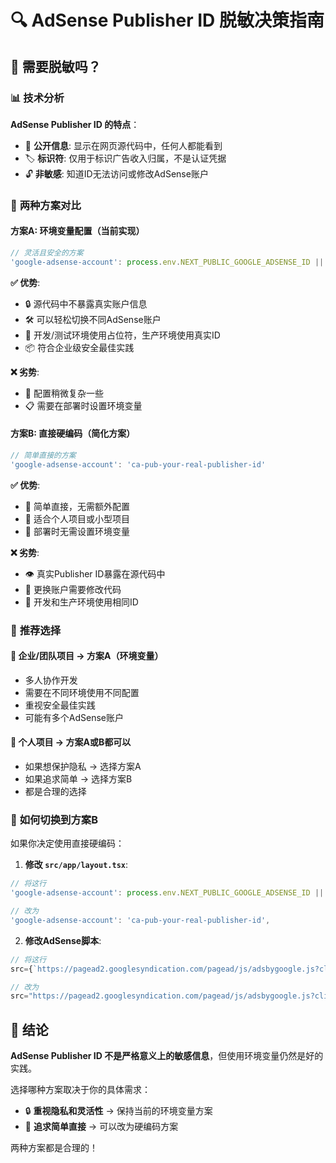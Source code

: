 # 🔍 AdSense Publisher ID 脱敏决策指南

## 🤔 **需要脱敏吗？**

### 📊 **技术分析**

**AdSense Publisher ID 的特点**：
- 📖 **公开信息**: 显示在网页源代码中，任何人都能看到
- 🏷️ **标识符**: 仅用于标识广告收入归属，不是认证凭据
- 🔓 **非敏感**: 知道ID无法访问或修改AdSense账户

### 🎯 **两种方案对比**

#### **方案A: 环境变量配置（当前实现）**
```typescript
// 灵活且安全的方案
'google-adsense-account': process.env.NEXT_PUBLIC_GOOGLE_ADSENSE_ID || 'ca-pub-XXXXXXXXXXXXXXXXX'
```

**✅ 优势**:
- 🔒 源代码中不暴露真实账户信息
- 🛠️ 可以轻松切换不同AdSense账户
- 🧪 开发/测试环境使用占位符，生产环境使用真实ID
- 📦 符合企业级安全最佳实践

**❌ 劣势**:
- 🔧 配置稍微复杂一些
- 📋 需要在部署时设置环境变量

#### **方案B: 直接硬编码（简化方案）**
```typescript
// 简单直接的方案
'google-adsense-account': 'ca-pub-your-real-publisher-id'
```

**✅ 优势**:
- 🚀 简单直接，无需额外配置
- 📱 适合个人项目或小型项目
- 🔄 部署时无需设置环境变量

**❌ 劣势**:
- 👁️ 真实Publisher ID暴露在源代码中
- 🔄 更换账户需要修改代码
- 🧪 开发和生产环境使用相同ID

### 🎯 **推荐选择**

#### **🏢 企业/团队项目 → 方案A（环境变量）**
- 多人协作开发
- 需要在不同环境使用不同配置
- 重视安全最佳实践
- 可能有多个AdSense账户

#### **👤 个人项目 → 方案A或B都可以**
- 如果想保护隐私 → 选择方案A
- 如果追求简单 → 选择方案B
- 都是合理的选择

### 🔄 **如何切换到方案B**

如果你决定使用直接硬编码：

1. **修改 `src/app/layout.tsx`**:
```typescript
// 将这行
'google-adsense-account': process.env.NEXT_PUBLIC_GOOGLE_ADSENSE_ID || 'ca-pub-XXXXXXXXXXXXXXXXX',

// 改为
'google-adsense-account': 'ca-pub-your-real-publisher-id',
```

2. **修改AdSense脚本**:
```typescript
// 将这行
src={`https://pagead2.googlesyndication.com/pagead/js/adsbygoogle.js?client=${process.env.NEXT_PUBLIC_GOOGLE_ADSENSE_ID || 'ca-pub-XXXXXXXXXXXXXXXXX'}`}

// 改为
src="https://pagead2.googlesyndication.com/pagead/js/adsbygoogle.js?client=ca-pub-your-real-publisher-id"
```

## 🎉 **结论**

**AdSense Publisher ID 不是严格意义上的敏感信息**，但使用环境变量仍然是好的实践。

选择哪种方案取决于你的具体需求：
- 🔒 **重视隐私和灵活性** → 保持当前的环境变量方案
- 🚀 **追求简单直接** → 可以改为硬编码方案

两种方案都是合理的！ 